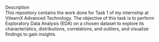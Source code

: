 Description <br>
This repository contains the work done for Task 1 of my internship at VilearnX Advanced Technology. The objective of this task is to perform Exploratory Data Analysis (EDA) on a chosen dataset to explore its characteristics, distributions, correlations, and outliers, and visualize findings to gain insights.
